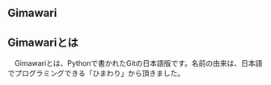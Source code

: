 
Gimawari
--------


Gimawariとは
------------

　Gimawariとは、Pythonで書かれたGitの日本語版です。名前の由来は、日本語でプログラミングできる「ひまわり」から頂きました。
